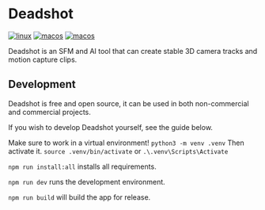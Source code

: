 # Deadshot

[![linux](https://github.com/cjhosken/deadshot/actions/workflows/linux.yml/badge.svg?branch=main)](https://github.com/cjhosken/deadshot/actions/workflows/linux.yml)
[![macos](https://github.com/cjhosken/deadshot/actions/workflows/macos.yml/badge.svg)](https://github.com/cjhosken/deadshot/actions/workflows/macos.yml)
[![macos](https://github.com/cjhosken/deadshot/actions/workflows/windows.yml/badge.svg)](https://github.com/cjhosken/deadshot/actions/workflows/windows.yml)


Deadshot is an SFM and AI tool that can create stable 3D camera tracks and motion capture clips.

## Development

Deadshot is free and open source, it can be used in both non-commercial and commercial projects.

If you wish to develop Deadshot yourself, see the guide below.


Make sure to work in a virtual environment!
`python3 -m venv .venv`
Then activate it.
`source .venv/bin/activate` or `.\.venv\Scripts\Activate`


`npm run install:all` installs all requirements.

`npm run dev` runs the development environment.

`npm run build` will build the app for release.


